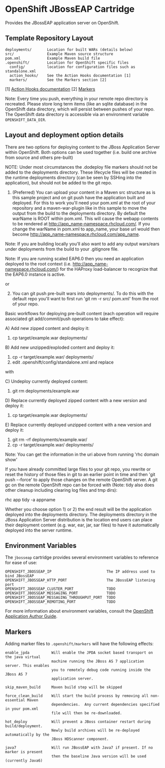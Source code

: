 # OpenShift JBossEAP Cartridge

Provides the JBossEAP application server on OpenShift.

## Template Repository Layout

    deployments/       Location for built WARs (details below)
    src/               Example Maven source structure
    pom.xml            Example Maven build file
    .openshift/        Location for OpenShift specific files
      config/          location for configuration files such as standalone.xml
      action_hooks/    See the Action Hooks documentation [1]
      markers/         See the Markers section [2]

\[1\] [Action Hooks documentation](https://github.com/openshift/origin-server/blob/master/node/README.writing_applications.md#action-hooks)
\[2\] [Markers](#markers)

Note: Every time you push, everything in your remote repo directory is recreated.
      Please store long term items (like an sqlite database) in the OpenShift
      data directory, which will persist between pushes of your repo.
      The OpenShift data directory is accessible via an environment variable `OPENSHIFT_DATA_DIR`.

## Layout and deployment option details

There are two options for deploying content to the JBoss Application Server within OpenShift. Both options
can be used together (i.e. build one archive from source and others pre-built)

NOTE: Under most circumstances the .dodeploy file markers should not be added to the deployments directory.
These lifecycle files will be created in the runtime deployments directory (can be seen by SSHing into the application),
but should not be added to the git repo.

1) (Preferred) You can upload your content in a Maven src structure as is this sample project and on 
git push have the application built and deployed.  For this to work you'll need your pom.xml at the 
root of your repository and a maven-war-plugin like in this sample to move the output from the build
to the deployments directory.  By default the warName is ROOT within pom.xml.  This will cause the 
webapp contents to be rendered at http://app_name-namespace.rhcloud.com/.  If you change the warName in 
pom.xml to app_name, your base url would then become http://app_name-namespace.rhcloud.com/app_name.

Note: If you are building locally you'll also want to add any output wars/ears under deployments 
from the build to your .gitignore file.

Note: If you are running scaled EAP6.0 then you need an application deployed to the root context (i.e. 
http://app_name-namespace.rhcloud.com/) for the HAProxy load-balancer to recognize that the EAP6.0 instance 
is active.

or

2) You can git push pre-built wars into deployments/.  To do this
with the default repo you'll want to first run 'git rm -r src/ pom.xml' from the root of your repo.

Basic workflows for deploying pre-built content (each operation will require associated git add/commit/push operations to take effect):

A) Add new zipped content and deploy it:

1. cp target/example.war deployments/

B) Add new unzipped/exploded content and deploy it:

1. cp -r target/example.war/ deployments/
2. edit .openshift/config/standalone.xml and replace
<deployment-scanner path="deployments" relative-to="jboss.server.base.dir" scan-interval="5000" deployment-timeout="300"/>
with 
<deployment-scanner path="deployments" relative-to="jboss.server.base.dir" scan-interval="5000" deployment-timeout="300" auto-deploy-exploded="true"/>

C) Undeploy currently deployed content:

1. git rm deployments/example.war

D) Replace currently deployed zipped content with a new version and deploy it:

1. cp target/example.war deployments/

E) Replace currently deployed unzipped content with a new version and deploy it:

1. git rm -rf deployments/example.war/
2. cp -r target/example.war/ deployments/

Note: You can get the information in the uri above from running 'rhc domain show'

If you have already committed large files to your git repo, you rewrite or reset the history of those files in git
to an earlier point in time and then 'git push --force' to apply those changes on the remote OpenShift server.  A 
git gc on the remote OpenShift repo can be forced with (Note: tidy also does other cleanup including clearing log
files and tmp dirs):

rhc app tidy -a appname


Whether you choose option 1) or 2) the end result will be the application 
deployed into the deployments directory. The deployments directory in the 
JBoss Application Server distribution is the location end users can place 
their deployment content (e.g. war, ear, jar, sar files) to have it 
automatically deployed into the server runtime.

## Environment Variables

The `jbosseap` cartridge provides several environment variables to reference for ease
of use:

    OPENSHIFT_JBOSSEAP_IP                         The IP address used to bind JBossEAP
    OPENSHIFT_JBOSSEAP_HTTP_PORT                  The JBossEAP listening port
    OPENSHIFT_JBOSSEAP_CLUSTER_PORT               TODO
    OPENSHIFT_JBOSSEAP_MESSAGING_PORT             TODO
    OPENSHIFT_JBOSSEAP_MESSAGING_THROUGHPUT_PORT  TODO
    OPENSHIFT_JBOSSEAP_REMOTING_PORT              TODO

For more information about environment variables, consult the
[OpenShift Application Author Guide](https://github.com/openshift/origin-server/blob/master/node/README.writing_applications.md).

## Markers

Adding marker files to `.openshift/markers` will have the following effects:

    enable_jpda          Will enable the JPDA socket based transport on the java virtual
                         machine running the JBoss AS 7 application server. This enables
                         you to remotely debug code running inside the JBoss AS 7
                         application server.
    
    skip_maven_build     Maven build step will be skipped
    
    force_clean_build    Will start the build process by removing all non-essential Maven
                         dependencies.  Any current dependencies specified in your pom.xml
                         file will then be re-downloaded.

    hot_deploy           Will prevent a JBoss container restart during build/deployment.
                         Newly build archives will be re-deployed automatically by the
                         JBoss HDScanner component.
    
    java7                Will run JBossEAP with Java7 if present. If no marker is present
                         then the baseline Java version will be used (currently Java6)
